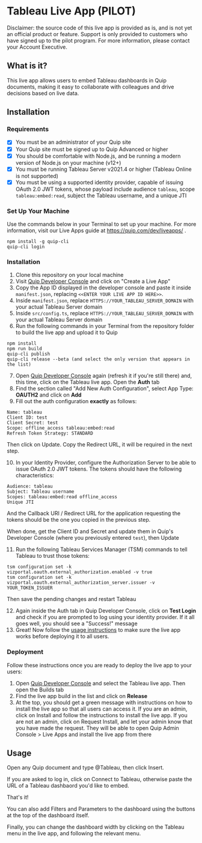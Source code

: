 # Tableau Live App (PILOT)

Disclaimer: the source code of this live app is provided as is, and is not yet an official product or feature. Support is only provided to customers who have signed up to the pilot program. For more information, please contact your Account Executive.

## What is it?

This live app allows users to embed Tableau dashboards in Quip documents, making it easy to collaborate with colleagues and drive decisions based on live data.

## Installation

### Requirements

-   [x] You must be an administrator of your Quip site
-   [x] Your Quip site must be signed up to Quip Advanced or higher
-   [x] You should be comfortable with Node.js, and be running a modern version of Node.js on your machine (v12+)
-   [x] You must be running Tableau Server v2021.4 or higher (Tableau Online is not supported)
-   [x] You must be using a supported identity provider, capable of issuing OAuth 2.0 JWT tokens, whose payload include audience `tableau`, scope `tableau:embed:read`, subject the Tableau username, and a unique JTI

### Set Up Your Machine

Use the commands below in your Terminal to set up your machine. For more information, visit our Live Apps guide at https://quip.com/dev/liveapps/ .

```
npm install -g quip-cli
quip-cli login
```

### Installation

1. Clone this repository on your local machine
2. Visit [Quip Developer Console](https://quip.com/dev/console) and click on "Create a Live App"
3. Copy the App ID displayed in the developer console and paste it inside `manifest.json`, replacing `<<ENTER YOUR LIVE APP ID HERE>>`.
4. Inside `manifest.json`, replace `HTTPS://YOUR_TABLEAU_SERVER_DOMAIN` with your actual Tableau Server domain
5. Inside `src/config.ts`, replace `HTTPS://YOUR_TABLEAU_SERVER_DOMAIN` with your actual Tableau Server domain
6. Run the following commands in your Terminal from the repository folder to build the live app and upload it to Quip

```
npm install
npm run build
quip-cli publish
quip-cli release --beta (and select the only version that appears in the list)
```

7. Open [Quip Developer Console](https://quip.com/dev/console) again (refresh it if you're still there) and, this time, click on the Tableau live app. Open the **Auth** tab
8. Find the section called "Add New Auth Configuration", select App Type: **OAUTH2** and click on **Add**
9. Fill out the auth configuration **exactly** as follows:

```
Name: tableau
Client ID: test
Client Secret: test
Scope: offline_access tableau:embed:read
Refresh Token Strategy: STANDARD
```

Then click on Update. Copy the Redirect URL, it will be required in the next step.

10. In your Identity Provider, configure the Authorization Server to be able to issue OAuth 2.0 JWT tokens. The tokens should have the following characteristics:

```
Audience: tableau
Subject: Tableau username
Scopes: tableau:embed:read offline_access
Unique JTI
```

And the Callback URI / Redirect URL for the application requesting the tokens should be the one you copied in the previous step.

When done, get the Client ID and Secret and update them in Quip's Developer Console (where you previously entered `test`), then Update

11. Run the following Tableau Services Manager (TSM) commands to tell Tableau to trust those tokens:

```
tsm configuration set -k vizportal.oauth.external_authorization.enabled -v true
tsm configuration set -k vizportal.oauth.external_authorization_server.issuer -v YOUR_TOKEN_ISSUER
```

Then save the pending changes and restart Tableau

12. Again inside the Auth tab in Quip Developer Console, click on **Test Login** and check if you are prompted to log using your identity provider. If it all goes well, you should see a "Success!" message
13. Great! Now follow the [usage instructions](#usage) to make sure the live app works before deploying it to all users.

### Deployment

Follow these instructions once you are ready to deploy the live app to your users:

1. Open [Quip Developer Console](https://quip.com/dev/console) and select the Tableau live app. Then open the Builds tab
2. Find the live app build in the list and click on **Release**
3. At the top, you should get a green message with instructions on how to install the live app so that all users can access it. If you are an admin, click on Install and follow the instructions to install the live app. If you are not an admin, click on Request Install, and let your admin know that you have made the request. They will be able to open Quip Admin Console > Live Apps and install the live app from there

## Usage

Open any Quip document and type @Tableau, then click Insert.

If you are asked to log in, click on Connect to Tableau, otherwise paste the URL of a Tableau dashbaord you'd like to embed.

That's it!

You can also add Filters and Parameters to the dashboard using the buttons at the top of the dashboard itself.

Finally, you can change the dashboard width by clicking on the Tableau menu in the live app, and following the relevant menu.
